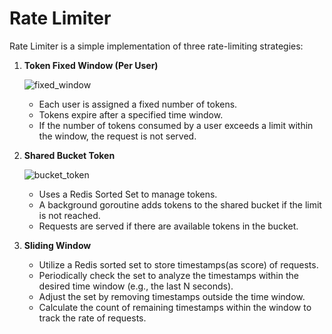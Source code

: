 # Rate Limiter

Rate Limiter is a simple implementation of three rate-limiting strategies:

1. **Token Fixed Window (Per User)**

   
   ![fixed_window](https://github.com/tiffany831101/rate-limiter/assets/39373272/0f5a42a2-2b9c-4bf0-9aa5-81fa60cd2698)

   - Each user is assigned a fixed number of tokens.
   - Tokens expire after a specified time window.
   - If the number of tokens consumed by a user exceeds a limit within the window, the request is not served.

3. **Shared Bucket Token**
        
     ![bucket_token](https://github.com/tiffany831101/rate-limiter/assets/39373272/998ce8e5-f0e9-4294-930f-95e9004b6239)
   
   - Uses a Redis Sorted Set to manage tokens.
   - A background goroutine adds tokens to the shared bucket if the limit is not reached.
   - Requests are served if there are available tokens in the bucket.
  

4. **Sliding Window**
   - Utilize a Redis sorted set to store timestamps(as score) of requests.
   - Periodically check the set to analyze the timestamps within the desired time window (e.g., the last N seconds).
   - Adjust the set by removing timestamps outside the time window.
   - Calculate the count of remaining timestamps within the window to track the rate of requests.
